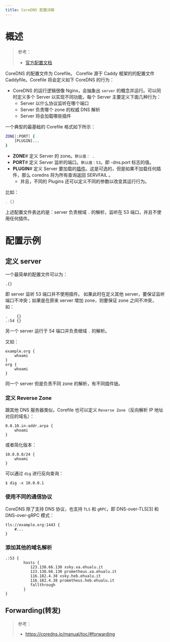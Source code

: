 ```yaml
---
title: CoreDNS 配置详解
---
```


# 概述

> 参考：
> - [官方配置文档](https://coredns.io/manual/toc/#configuration)

CoreDNS 的配置文件为 Corefile。
Corefile 源于 Caddy 框架的的配置文件 Caddyfile。Corefile 将会定义如下 CoreDNS 的行为：

- CoreDNS 的运行逻辑很像 Nginx，会抽象出 `server` 的概念并运行。可以同时定义多个 Server 以实现不同功能，每个 Server 主要定义下面几种行为：
  - Server 以什么协议监听在哪个端口
  - Server 负责哪个 zone 的权威 DNS 解析
  - Server 将会加载哪些插件

一个典型的最基础的 Corefile 格式如下所示：

```bash
ZONE[:PORT] {
    [PLUGIN]...
}
```

- **ZONE**# 定义 Server 的 zone。`默认值： .`
- **PORT**# 定义 Server 监听的端口。`默认值：53`。即 -dns.port 标志的值。
- **PLUGIN**# 定义 Server 要加载的[插件](https://coredns.io/plugins/)。这是可选的，但是如果不加载任何插件，那么 coredns 将为所有查询返回 SERVFAIL 。
  - 并且，不同的 Plugins 还可以定义不同的参数以改变其运行行为。

比如：

```go
. {}
```

上述配置文件表达的是：server 负责根域 `.` 的解析，监听在 53 端口，并且不使用任何插件。

# 配置示例

## 定义 server

一个最简单的配置文件可以为：

    .{}

即 server 监听 53 端口并不使用插件。
如果此时在定义其他 server，要保证监听端口不冲突；如果是在原来 server 增加 zone，则要保证 zone 之间不冲突，如：

    .    {}
    .:54 {}

另一个 server 运行于 54 端口并负责根域 `.` 的解析。

又如：

    example.org {
        whoami
    }
    org {
        whoami
    }

同一个 server 但是负责不同 zone 的解析，有不同插件链。

### 定义 Reverse Zone

跟其他 DNS 服务器类似，Corefile 也可以定义 `Reverse Zone`（反向解析 IP 地址对应的域名）：

    0.0.10.in-addr.arpa {
        whoami
    }

或者简化版本：

    10.0.0.0/24 {
        whoami
    }

可以通过 `dig` 进行反向查询：

    $ dig -x 10.0.0.1

### 使用不同的通信协议

CoreDNS 除了支持 DNS 协议，也支持 `TLS` 和 `gRPC`，即 DNS-over-TLS\[3] 和 DNS-over-gRPC 模式：

    tls://example.org:1443 {
    	#...
    }

### 添加其他的域名解析

    .:53 {
            hosts {
               123.138.66.130 xsky.xa.ehualu.it
               123.138.66.130 prometheus.xa.ehualu.it
               116.182.4.38 xsky.heb.ehualu.it
               116.182.4.38 prometheus.heb.ehualu.it
               fallthrough
            }
    }

## Forwarding(转发)

> 参考：
> - <https://coredns.io/manual/toc/#forwarding>
